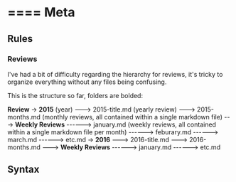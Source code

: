 ====
Meta
====

Rules
-----

### Reviews

I've had a bit of difficulty regarding the hierarchy for reviews, it's tricky to organize everything without any files being confusing.

This is the structure so far, folders are bolded:

**Review**
-> **2015** (year)
---> 2015-title.md (yearly review)
---> 2015-months.md (monthly reviews, all contained within a single markdown file)
---> **Weekly Reviews**
------> january.md (weekly reviews, all contained within a single markdown file per month)
------> feburary.md
------> march.md
------> etc.md
-> **2016**
---> 2016-title.md
---> 2016-months.md
---> **Weekly Reviews**
------> january.md
------> etc.md

Syntax
------
